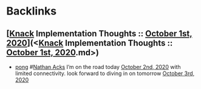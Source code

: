 
# Backlinks
## [[Knack](<[Knack.md>) Implementation Thoughts :: [October 1st, 2020](<October 1st, 2020.md>)](<[Knack](<Knack.md>) Implementation Thoughts :: [October 1st, 2020](<October 1st, 2020.md>).md>)
- [pong](<pong.md>) #[Nathan Acks](<Nathan Acks.md>) I’m on the road today [October 2nd, 2020](<October 2nd, 2020.md>) with limited connectivity. look forward to diving in on tomorrow [October 3rd, 2020](<October 3rd, 2020.md>)

